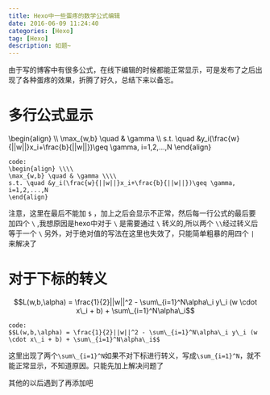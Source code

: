 ```yaml
---
title: Hexo中一些蛋疼的数学公式编辑
date: 2016-06-09 11:24:40
categories: [Hexo]
tag: [Hexo]
description: 如题~
---
```


由于写的博客中有很多公式，在线下编辑的时候都能正常显示，可是发布了之后出现了各种蛋疼的效果，折腾了好久，总结下来以备忘。

# 多行公式显示

\begin{align} \\\\
\max_{w,b} \quad & \gamma \\\\
s.t. \quad &y_i(\frac{w}{||w||}x_i+\frac{b}{||w||})\geq \gamma, i=1,2,...,N
\end{align}

```
code:
\begin{align} \\\\
\max_{w,b} \quad & \gamma \\\\
s.t. \quad &y_i(\frac{w}{||w||}x_i+\frac{b}{||w||})\geq \gamma, i=1,2,...,N
\end{align}
```
注意，这里在最后不能加 `$` ，加上之后会显示不正常，然后每一行公式的最后要加四个 `\` ,我想原因是hexo中对于 `\` 是需要通过 `\` 转义的,所以两个 `\\`经过转义后等于一个 `\`
另外，对于绝对值的写法在这里也失效了，只能简单粗暴的用四个 `|` 来解决了

# 对于下标的转义

$$L(w,b,\alpha) = \frac{1}{2}||w||^2 - \sum\_{i=1}^N\alpha\_i y\_i (w \cdot x\_i + b) + \sum\_{i=1}^N\alpha\_i$$

```
code:
$$L(w,b,\alpha) = \frac{1}{2}||w||^2 - \sum\_{i=1}^N\alpha\_i y\_i (w \cdot x\_i + b) + \sum\_{i=1}^N\alpha\_i$$
```
这里出现了两个`\sum\_{i=1}^N`如果不对下标进行转义，写成`\sum_{i=1}^N`，就不能正常显示，不知道原因。只能先加上解决问题了

其他的以后遇到了再添加吧
